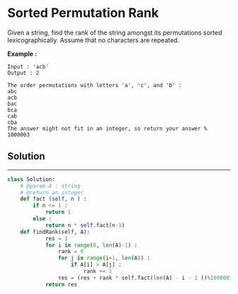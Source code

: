<h1>Sorted Permutation Rank</h1>

<p>
Given a string, find the rank of the string amongst its permutations sorted lexicographically.
Assume that no characters are repeated.

<b>Example :</b>

    Input : 'acb'
    Output : 2

    The order permutations with letters 'a', 'c', and 'b' : 
    abc
    acb
    bac
    bca
    cab
    cba
    The answer might not fit in an integer, so return your answer % 1000003
</p>

<h2>Solution</h2>

***

```python
class Solution:
    # @param A : string
    # @return an integer
    def fact (self, n ) :
        if n <= 1 :
            return 1
        else :
            return n * self.fact(n-1)
    def findRank(self, A):
            res = 1
            for i in range(0, len(A)-1) :
                rank = 0
                for j in range(i+1, len(A)) :
                    if A[i] > A[j] :
                        rank += 1
                res = (res + rank * self.fact(len(A) - i - 1 ))%1000003
            return res
```